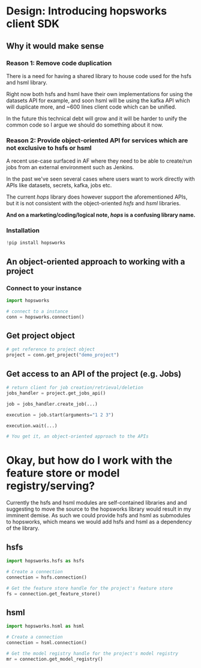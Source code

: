 # Design: Introducing hopsworks client SDK

## Why it would make sense

### Reason 1: Remove code duplication

There is a need for having a shared library to house code used for the hsfs and hsml library. 

Right now both hsfs and hsml have their own implementations for using the datasets API for example, and soon hsml will be using the kafka API which will duplicate more, and ~600 lines client code which can be unified.

In the future this technical debt will grow and it will be harder to unify the common code so I argue we should do something about it now.

### Reason 2: Provide object-oriented API for services which are not exclusive to hsfs or hsml

A recent use-case surfaced in AF where they need to be able to create/run jobs from an external environment such as Jenkins.

In the past we've seen several cases where users want to work directly with APIs like datasets, secrets, kafka, jobs etc.

The current *hops* library does however support the aforementioned APIs, but it is not consistent with the object-oriented *hsfs* and *hsml* libraries.

**And on a marketing/coding/logical note, *hops* is a confusing library name.**

### Installation


```python
!pip install hopsworks
```

## An object-oriented approach to working with a project

### Connect to your instance


```python
import hopsworks

# connect to a instance
conn = hopsworks.connection()
```

## Get project object


```python
# get reference to project object
project = conn.get_project("demo_project")
```

## Get access to an API of the project (e.g. Jobs)


```python
# return client for job creation/retrieval/deletion
jobs_handler = project.get_jobs_api()

job = jobs_handler.create_job(...)

execution = job.start(arguments="1 2 3")

execution.wait(...)

# You get it, an object-oriented approach to the APIs
```

# Okay, but how do I work with the feature store or model registry/serving?

Currently the hsfs and hsml modules are self-contained libraries and and suggesting to move the source to the hopsworks library would result in my imminent demise. As such we could provide hsfs and hsml as submodules to hopsworks, which means we would add hsfs and hsml as a dependency of the library.

## hsfs


```python
import hopsworks.hsfs as hsfs

# Create a connection
connection = hsfs.connection()

# Get the feature store handle for the project's feature store
fs = connection.get_feature_store()
```

## hsml


```python
import hopsworks.hsml as hsml

# Create a connection
connection = hsml.connection()

# Get the model registry handle for the project's model registry
mr = connection.get_model_registry()
```
